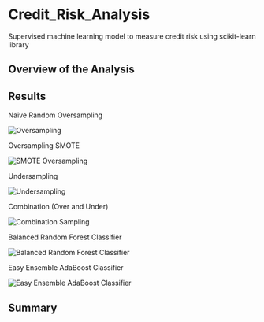 # Credit_Risk_Analysis
Supervised machine learning model to measure credit risk using scikit-learn library

## Overview of the Analysis

## Results

Naive Random Oversampling 

![Oversampling](https://user-images.githubusercontent.com/93154363/160525971-9b9a482c-039c-403d-a8bb-98fb020ed9af.png)

Oversampling SMOTE

![SMOTE Oversampling](https://user-images.githubusercontent.com/93154363/160525972-030ad2b5-746c-4119-af0c-65ecaaeb721f.png)

Undersampling

![Undersampling](https://user-images.githubusercontent.com/93154363/160525973-708d77f6-e6a3-4f7b-a2d3-733d2de94992.png)

Combination (Over and Under)

![Combination Sampling](https://user-images.githubusercontent.com/93154363/160525968-561480a3-3210-4926-836f-6d0951bc2f6e.png)

Balanced Random Forest Classifier

![Balanced Random Forest Classifier](https://user-images.githubusercontent.com/93154363/160525967-82e9661f-5562-4052-9c11-e502e5d773d1.png)

Easy Ensemble AdaBoost Classifier

![Easy Ensemble AdaBoost Classifier](https://user-images.githubusercontent.com/93154363/160525970-0931cef5-f08f-4063-8eec-1efbafcbf1f5.png)

## Summary






